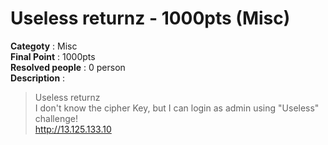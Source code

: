 Useless returnz - 1000pts (Misc)
========================
**Categoty** : Misc<br />
**Final Point** : 1000pts<br />
**Resolved people** : 0 person<br />
**Description** : 
> Useless returnz<br />
> I don't know the cipher Key, but I can login as admin using "Useless" challenge!<br />
> http://13.125.133.10<br />

